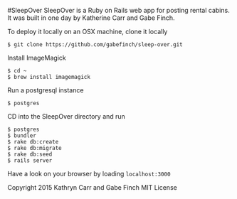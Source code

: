 #SleepOver
SleepOver is a Ruby on Rails web app for posting rental cabins. 
It was built in one day by Katherine Carr and Gabe Finch.

To deploy it locally on an OSX machine, clone it locally
```
$ git clone https://github.com/gabefinch/sleep-over.git
```
Install ImageMagick
```
$ cd ~
$ brew install imagemagick
```
Run a postgresql instance
```
$ postgres
```
CD into the SleepOver directory and run
```
$ postgres
$ bundler
$ rake db:create
$ rake db:migrate
$ rake db:seed
$ rails server
```
Have a look on your browser by loading `localhost:3000`

Copyright 2015 Kathryn Carr and Gabe Finch
MIT License
